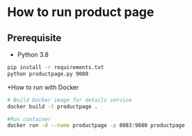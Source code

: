 # How to run product page

## Prerequisite

* Python 3.8

```bash
pip install -r requirements.txt
python productpage.py 9080
```

*How to run with Docker
```bash
# Build Docker image for details service
docker build -t productpage .

#Run container
docker run -d --name productpage -p 8083:9080 productpage
``` 
